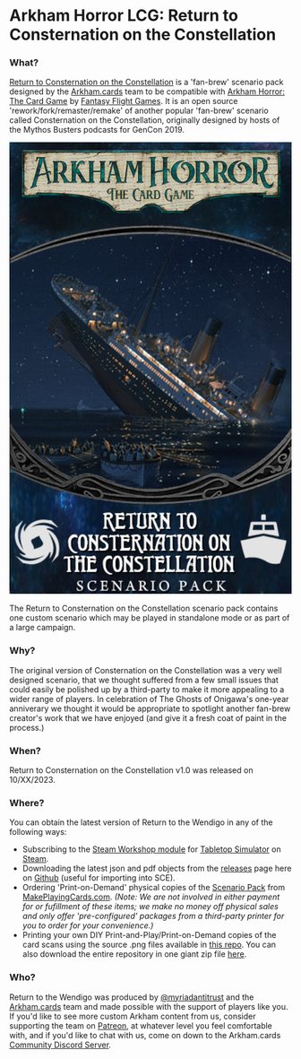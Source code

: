 # Arkham Horror LCG: Return to Consternation on the Constellation

### What?
[Return to Consternation on the Constellation](#) is a 'fan-brew' scenario pack designed by the [Arkham.cards](https://patreon.com/arkhamdotcards) team to be compatible with [Arkham Horror: The Card Game](https://www.fantasyflightgames.com/en/products/arkham-horror-the-card-game/) by [Fantasy Flight Games](https://www.fantasyflightgames.com/). It is an open source 'rework/fork/remaster/remake' of another popular 'fan-brew' scenario called Consternation on the Constellation, originally designed by hosts of the Mythos Busters podcasts for GenCon 2019.

![](https://github.com/ArkhamDotCards/returntoconsternationontheconstellation/blob/main/product/enUS/constellation-boxart.png?raw=true)

The Return to Consternation on the Constellation scenario pack contains one custom scenario which may be played in standalone mode or as part of a large campaign.

### Why?
The original version of Consternation on the Constellation was a very well designed scenario, that we thought suffered from a few small issues that could easily be polished up by a third-party to make it more appealing to a wider range of players. In celebration of The Ghosts of Onigawa's one-year anniverary we thought it would be appropriate to spotlight another fan-brew creator's work that we have enjoyed (and give it a fresh coat of paint in the process.)

### When?
Return to Consternation on the Constellation v1.0 was released on 10/XX/2023.

### Where?

You can obtain the latest version of Return to the Wendigo in any of the following ways:

* Subscribing to the [Steam Workshop module](#) for [Tabletop Simulator](https://www.tabletopsimulator.com/) on [Steam](https://store.steampowered.com/).
* Downloading the latest json and pdf objects from the [releases](https://github.com/ArkhamDotCards/returntoconsternationontheconstellation/releases) page here on [Github](https://github.com/ArkhamDotCards/returntoconsternationontheconstellation) (useful for importing into SCE).
* Ordering 'Print-on-Demand' physical copies of the [Scenario Pack](https://go.arkham.cards/constellation-scenario) from [MakePlayingCards.com](https://makeplayingcards.com). *(Note: We are not involved in either payment for or fufillment of these items; we make no money off physical sales and only offer 'pre-configured' packages from a third-party printer for you to order for your convenience.)*
* Printing your own DIY Print-and-Play/Print-on-Demand copies of the card scans using the source .png files available in [this repo](https://github.com/ArkhamDotCards/returntoconsternationontheconstellation/tree/main/img/enUS). You can also download the entire repository in one giant zip file [here](https://github.com/ArkhamDotCards/returntoconsternationontheconstellation/archive/refs/heads/main.zip).

### Who?
Return to the Wendigo was produced by [@myriadantitrust](https://twitter.com/myriadantitrust) and the [Arkham.cards](https://arkham.cards) team and made possible with the support of players like you. If you'd like to see more custom Arkham content from us, consider supporting the team on [Patreon](https://patreon.com/arkhamdotcards), at whatever level you feel comfortable with, and if you'd like to chat with us, come on down to the Arkham.cards [Community Discord Server](https://discord.gg/xEZ5FwKrNS).
